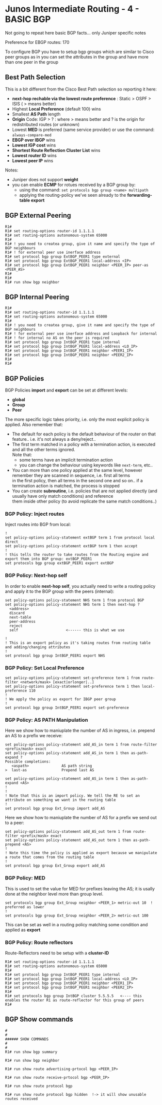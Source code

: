 # Junos Intermediate Routing - 4 - BASIC BGP

Not going to repeat here basic BGP facts... only Juniper specific notes

Preference for EBGP routes: 170

To configure BGP you have to setup bgp groups which are similar to Cisco peer groups as
in you can set the attributes in the group and have more than one peer in the group


## Best Path Selection
This is a bit different from the Cisco Best Path selection so reporting it here:
- **next-hop rechable via the lowest route preference**  :  Static >  OSPF > ISIS ( > means better)
- Highest **Local Preference** (default 100) wins
- Smallest **AS Path** length
- **Origin** Code: IGP > ?  :   where > means better and ? is the origin for redistributed routes (or unknown)
- Lowest **MED** is preferred (same service provider) or use the command: `always-compare-med`
- **EBGP over IBGP**  wins
- **Lowest IGP cost** wins
- **Shortest Route Reflection Cluster List** wins
- **Lowest router ID** wins
- **Lowest peer IP** wins

Notes:
- Juniper does not support **weight** 
- you can enable **ECMP** for rotues received by a BGP group by:
   - using the command: `set protocols bgp group <name> multipath`
   - applying the routing-policy we've seen already to the **forwarding-table export**


## BGP External Peering
```
R1#
R1# set routing-options router-id 1.1.1.1
R1# set routing-options autonomous-system 65000
R1#
R1# ! you need to createa group, give it name and specify the type of BGP neighbours
R1# ! for external peer use inerface address
R1# set protocol bgp group ExtBGP_PEER1 type external
R1# set protocol bgp group ExtBGP_PEER1 local-address <IP>
R1# set protocol bgp group ExtBGP_PEER1 neighbor <PEER_IP> peer-as <PEER_AS>
R1#
R1#
R1# run show bgp neighbor

```



## BGP Internal Peering
```
R1#
R1# set routing-options router-id 1.1.1.1
R1# set routing-options autonomous-system 65000
R1#
R1# ! you need to createa group, give it name and specify the type of BGP neighbours
R1# ! for external peer use inerface address and Loopback for internal
R1# ! for internal no AS on the peer is required
R1# set protocol bgp group IntBGP_PEER1 type internal
R1# set protocol bgp group IntBGP_PEER1 local-address <LO_IP>
R1# set protocol bgp group IntBGP_PEER1 neighbor <PEER1_IP>
R1# set protocol bgp group IntBGP_PEER1 neighbor <PEER2_IP>
R1#
R1#
```


## BGP Policies

BGP Policies **import** and **export** can be set at different levels: 
- **global** 
- **Group**
- **Peer** 

The more specific logic takes priority, i.e. only the most explicit policy is applied. 
Also remember that:
- The default for each policy is the default behaviour of the router on that feature.. i.e. it's not always a deny/reject..
- The first term matched in a policy with a termination action, is executed and all the other terms ignored.  
  Note that:
    - some terms have an implicit termination action
    - you can change the behaviour using keywords like `next-term`, etc..
- You can more than one policy applied at the same level, however remember they are scanned in sequence, i.e. first all terms  
  in the first policy, then all terms in the second one and so on.. if a termination action is matched, the process is stopped
- You can create **subroutine**, i.e. policies that are not applied directly (and usually have only match conditions) and reference  
  them inside other policy (to avoid replicate the same match conditions..)


### BGP Policy: Inject routes
Inject routes into BGP from local:

```
!
set policy-options policy-statement extBGP term 1 from protocol local direct 
set policy-options policy-statement extBGP term 1 then accept
!
! this tells the router to take routes from the Routing engine and export them into BGP group: extBGP_PEER1
set protocols bgp group extBGP_PEER1 export extBGP
```

### BGP Policy: Next-hop self
In order to enable **next-hop self**, you actually need to write a routing policy and apply it
to the BGP group with the peers (internal):
```
set policy-options policy-statement NHS term 1 from protocol BGP
set policy-options policy-statement NHS term 1 then next-hop ?
  <address>
  discard
  next-table
  peer-address
  reject
  self                      <------ this is what we use

!
! This is an export policy as it's taking routes from routing table and adding/changing attributes
!
set protocol bgp group IntBGP_PEER1 export NHS
```

### BGP Policy: Set Local Preference
```
set policy-options policy-statement set-preference term 1 from route-filter <network/mask> [exact|orlonger|..]
set policy-options policy-statement set-preference term 1 then local-preference 110
!
! We apply the policy as export for IBGP peer group
!
set protocol bgp group IntBGP_PEER1 export set-preference
```

### BGP Policy: AS PATH Manipulation
Here we show how to maniuplate the number of AS in ingress, i.e. prepend an AS to a prefix we receive:
```
set policy-options policy-statement add_AS_in term 1 from route-filter <prefix/mask> exact
set policy-options policy-statement add_AS_in term 1 then as-path-expand ?
Possible completions:
   <aspath>               AS path string
>  last-as                Prepend last AS   

set policy-options policy-statement add_AS_in term 1 then as-path-expand <AS>
!
!
! Note that this is an import policy. We tell the RE to set an attribute on something we want in the routing table
!
set protocol bgp group Ext_Group import add_AS
```
Here we show how to maniuplate the number of AS for a prefix we send out to a peer:
```
set policy-options policy-statement add_AS_out term 1 from route-filter <prefix/mask> exact
set policy-options policy-statement add_AS_out term 1 then as-path-prepend <AS>
!
! Note this time the policy is applied as export because we manipulate a route that comes from the routing table
!
set protocol bgp group Ext_Group export add_AS
```


### BGP Policy: MED
This is used to set the value for MED for prefixes leaving the AS; it is usally done at the neighbor level more than group level.
```
set protocols bgp group Ext_Group neighbor <PEER_1> metric-out 10  ! preferred as lower
!
set protocols bgp group Ext_Group neighbor <PEER_2> metric-out 100
```
This can be set as well in a routing policy matching some condition and applied as **export**




### BGP Policy: Route reflectors
Route-Reflectors need to be setup with a **cluster-ID**

```
R1# set routing-options router-id 1.1.1.1
R1# set routing-options autonomous-system 65000
R1#
R1# set protocol bgp group IntBGP_PEER1 type internal
R1# set protocol bgp group IntBGP_PEER1 local-address <LO_IP>
R1# set protocol bgp group IntBGP_PEER1 neighbor <PEER1_IP>
R1# set protocol bgp group IntBGP_PEER1 neighbor <PEER2_IP>
R1#
R1# set protocols bgp group IntBGP cluster 5.5.5.5   <---- this enables the router R1 as route-reflector for this group of peers
R1#
```


## BGP Show commands
```
#
#
###### SHOW COMMANDS
#
#
R1# run show bgp summary

R1# run show bgp neighbor

R1# run show route advertising-prtocol bgp <PEER_IP>

R1# run show route receive-prtocol bgp <PEER_IP>

R1# run show route protocol bgp 

R1# run show route protocol bgp hidden  !-> it will show unusable routes received

```